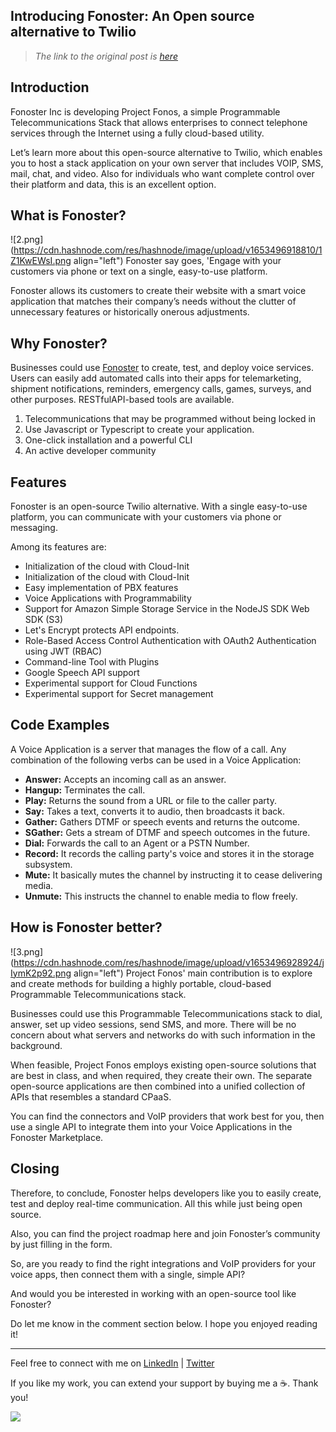 ## Introducing Fonoster: An Open source alternative to Twilio

> *The link to the original post is [here](**https://aviyel.com/post/3303/introducing-fonoster-an-open-source-alternative-to-twilio**)*

## Introduction

Fonoster Inc is developing Project Fonos, a simple Programmable Telecommunications Stack that allows enterprises to connect telephone services through the Internet using a fully cloud-based utility.

Let’s learn more about this open-source alternative to Twilio, which enables you to host a stack application on your own server that includes VOIP, SMS, mail, chat, and video. Also for individuals who want complete control over their platform and data, this is an excellent option.

## What is Fonoster?

![2.png](https://cdn.hashnode.com/res/hashnode/image/upload/v1653496918810/1Z1KwEWsI.png align="left")
Fonoster say goes, 'Engage with your customers via phone or text on a single, easy-to-use platform.

Fonoster allows its customers to create their website with a smart voice application that matches their company’s needs without the clutter of unnecessary features or historically onerous adjustments.

## Why Fonoster?

Businesses could use [Fonoster]([https://fonoster.com/]) to create, test, and deploy voice services. Users can easily add automated calls into their apps for telemarketing, shipment notifications, reminders, emergency calls, games, surveys, and other purposes. RESTfulAPI-based tools are available.

1. Telecommunications that may be programmed without being locked in
2. Use Javascript or Typescript to create your application.
3. One-click installation and a powerful CLI
4. An active developer community

## Features

Fonoster is an open-source Twilio alternative. With a single easy-to-use platform, you can communicate with your customers via phone or messaging.

Among its features are:

- Initialization of the cloud with Cloud-Init
- Initialization of the cloud with Cloud-Init
- Easy implementation of PBX features
- Voice Applications with Programmability
- Support for Amazon Simple Storage Service in the NodeJS SDK Web SDK (S3)
- Let's Encrypt protects API endpoints.
- Role-Based Access Control Authentication with OAuth2 Authentication using JWT (RBAC)
- Command-line Tool with Plugins
- Google Speech API support
- Experimental support for Cloud Functions
- Experimental support for Secret management

## Code Examples

A Voice Application is a server that manages the flow of a call. Any combination of the following verbs can be used in a Voice Application:

- **Answer:** Accepts an incoming call as an answer.
- **Hangup:** Terminates the call.
- **Play:** Returns the sound from a URL or file to the caller party.
- **Say:** Takes a text, converts it to audio, then broadcasts it back.
- **Gather:** Gathers DTMF or speech events and returns the outcome.
- **SGather:** Gets a stream of DTMF and speech outcomes in the future.
- **Dial:** Forwards the call to an Agent or a PSTN Number.
- **Record:** It records the calling party's voice and stores it in the storage subsystem.
- **Mute:** It basically mutes the channel by instructing it to cease delivering media.
- **Unmute:** This instructs the channel to enable media to flow freely.

## How is Fonoster better?

![3.png](https://cdn.hashnode.com/res/hashnode/image/upload/v1653496928924/jIymK2p92.png align="left")
Project Fonos' main contribution is to explore and create methods for building a highly portable, cloud-based Programmable Telecommunications stack.

Businesses could use this Programmable Telecommunications stack to dial, answer, set up video sessions, send SMS, and more. There will be no concern about what servers and networks do with such information in the background.

When feasible, Project Fonos employs existing open-source solutions that are best in class, and when required, they create their own. The separate open-source applications are then combined into a unified collection of APIs that resembles a standard CPaaS.

You can find the connectors and VoIP providers that work best for you, then use a single API to integrate them into your Voice Applications in the Fonoster Marketplace.

## Closing

Therefore, to conclude, Fonoster helps developers like you to easily create, test and deploy real-time communication. All this while just being open source.

Also, you can find the project roadmap here and join Fonoster’s community by just filling in the form.

So, are you ready to find the right integrations and VoIP providers for your voice apps, then connect them with a single, simple API? 

And would you be interested in working with an open-source tool like Fonoster? 

Do let me know in the comment section below. I hope you enjoyed reading it!

<hr></hr>

Feel free to connect with me on  [LinkedIn](https://www.linkedin.com/in/bhumikhokhani/)  |  [Twitter](https://twitter.com/bhumikhokhani) 
<br>
> 
If you like my work, you can extend your support by buying me a ☕. Thank you!

<a href="https://www.buymeacoffee.com/bhumikhokhani"><img src="https://img.buymeacoffee.com/button-api/?text=Buy me a coffee&emoji=&slug=bhumikhokhani&button_colour=FF5F5F&font_colour=ffffff&font_family=Cookie&outline_colour=000000&coffee_colour=FFDD00"></a> 